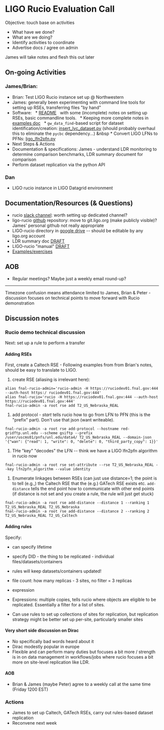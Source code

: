 # LIGO Rucio Evaluation Call

Objective: touch base on activities
 * What have we done?
 * What are we doing?
 * Identify activities to coordinate
 * Advertise docs / agree on admin

James will take notes and flesh this out later
 
## On-going Activities
### James/Brian:
 * Brian: Test LIGO Rucio instance set up @ Northwestern
 * James: generally been experimenting with command line tools for setting up
   RSEs, transferring files "by hand"
 * Software:
 &nbsp; * [README](https://github.com/astroclark/ligo-rucio/blob/master/README.md)
 &nbsp;   with some (incomplete) notes on setting up RSEs, basic commandline tools.
 &nbsp; * Keeping more complete notes in [examples doc](https://docs.google.com/document/d/1o5KYTq--jpPxsgC4Rs5X7lh3oiFYkitb1XsupT80yzY/edit) 
 &nbsp; * `gw_data_find`-based script for dataset identification/creation: [insert_lvc_dataset.py](https://github.com/astroclark/ligo-rucio/blob/master/insert_lvc_dataset.py) (should probably overhaul this to eliminate the `pycbc` dependency...)
 &nbsp * Convert LIGO LFNs to PFNs: [ligo_lfn2pfn.py](https://github.com/astroclark/ligo-rucio/blob/master/lib/ligo_lfn2pfn.py)
* Next Steps & Actions
 * Documentation & specifications: James - understand LDR monitoring to
   determine comparison benchmarks, LDR summary document for comparison
 * Perform dataset replication via the python API

### Dan
 * LIGO rucio instance in LIGO Datagrid environment

## Documentation/Resources (& Questions)
 * rucio [slack channel](rucio.slack.com): worth setting up dedicated channel? 
 * ligo-rucio [github](https://github.com/astroclark/ligo-rucio) repository:
   move to git.ligo.org (make publicly visible)? James' personal github not
   really appropriate
 * LIGO-rucio directory in [google drive](https://drive.google.com/drive/folders/1GNkNJwJbSXrTRUJzmemmaOJTBMCuzVm5?usp=sharing) -- should be editable by any ligo.org account
  * LDR summary doc [DRAFT](https://docs.google.com/document/d/1GennSry8jTc3afz7RhYe8XkHrLe--XdejDdP3hJsvRU/edit?usp=sharing)
  * LIGO-rucio "manual" [DRAFT](https://docs.google.com/document/d/1puk4PPIz9OJAJ4ClgLY_FDW7HDeXkKVIUGybBnZv--4/edit)
  * [Examples/exercises](https://docs.google.com/document/d/1o5KYTq--jpPxsgC4Rs5X7lh3oiFYkitb1XsupT80yzY/edit)

## AOB 
 * Regular meetings? Maybe just a weekly email round-up?

-------------

Timezone confusion means attendance limited to James, Brian & Peter - discussion
focuses on technical points to move forward with Rucio demonstration

## Discussion notes

### Rucio demo technical discussion

Next: set up a rule to perform a transfer 


#### Adding RSEs

First, create a Caltech RSE - Following examples from from Brian's notes, should be easy to translate to LIGO.

 1. create RSE (aliasing is irrelevant here):
```
alias fnal-rucio-admin='rucio-admin -H https://ruciodev01.fnal.gov:444 --auth-host https:/ ruciodev01.fnal.gov:444'
alias fnal-rucio='rucio -H https://ruciodev01.fnal.gov:444 --auth-host https://ruciodev01.fnal.gov:444'
fnal-rucio-admin -a root rse add T2_US_Nebraska_REAL
```
 1. add protocol - *start* tells rucio how to go from LFN to PFN (this is the "prefix" part).  Don't use that json (want writeable). 
```
fnal-rucio-admin -a root rse add-protocol --hostname red-gridftp.unl.edu --scheme gsiftp --prefix /user/uscms01/pnfs/unl.edu/data4/ T2_US_Nebraska_REAL --domain-json '{"wan": {"read": 1, "write": 0, "delete": 0, "third_party_copy": 1}}'
```
 1. THe "key" "decodes" the LFN -- think we have a LIGO lfn2pfn algorithm in rucio now
```
fnal-rucio-admin -a root rse set-attribute --rse T2_US_Nebraska_REAL --key lfn2pfn_algorithm --value identity
```
 1. Enumerate linkages between RSEs (can just use distance=1; the point is to tell (e.g.,) the Caltech RSE that the (e.g.) GATech RSE exists etc. `add-distance` tells the end point how to communicate with other end points (if distance is not set and you create a rule, the rule will just get stuck)
```
fnal-rucio-admin -a root rse add-distance --distance 1 --ranking 1 T2_US_Nebraska_REAL T2_US_Nebraska
fnal-rucio-admin -a root rse add-distance --distance 2 --ranking 2  T2_US_Nebraska_REAL T2_US_Caltech
```

#### Adding rules

Specify:
 * can specify lifetime
 * specify DID - the thing to be replicated - individual files/datasets/containers
  * rules will keep datasets/containers updated!
 * file count: how many replicas - 3 sites, no filter = 3 replicas
 * expression

 * Expressions: multiple copies, tells rucio where objects are eligible to be replicated.  Essentially a filter for a list of sites.
 * Can use rules to set up collections of sites for replication, but replication strategy might be better set up per-site, particularly smaller sites


#### Very short side discussion on Dirac

 * No specifically bad words heard about it
 * Dirac modestly popular in europe
 * Flexible and can perform many duties but focuses a bit more / strength is in on data management in workflows/jobs where rucio focuses a bit more on site-level replication like LDR.

#### AOB
 * Brian & James (maybe Peter) agree to a weekly call at the same time (Friday 1200 EST)

### Actions
 * James to set up Caltech, GATech RSEs, carry out rules-based dataset replication
 * Reconvene next week



